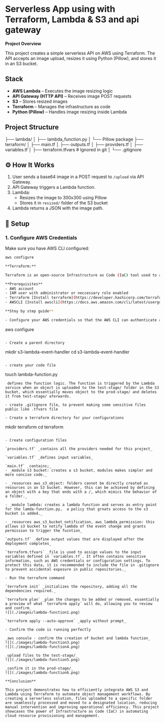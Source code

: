 # Serverless App using with Terraform, Lambda & S3 and api gateway

**Project Overview**

This project creates a simple serverless API on AWS using Terraform. The API accepts an image upload, resizes it using Python (Pillow), and stores it in an S3 bucket.

## Stack

- **AWS Lambda** – Executes the image resizing logic
- **API Gateway (HTTP API)** – Receives image POST requests
- **S3** – Stores resized images
- **Terraform** – Manages the infrastructure as code
- **Python (Pillow)** – Handles image resizing inside Lambda

## Project Structure
├── lambda/
│ ├── lambda_function.py
│ └── Pillow package
├── terraform/
│ ├── main.tf
│ ├── outputs.tf
│ ├── providers.tf
│ ├── variables.tf
│ ├── terraform.tfvars # Ignored in git
│ └── .gitignore


## ⚙️ How It Works

1. User sends a base64 image in a POST request to `/upload` via API Gateway.
2. API Gateway triggers a Lambda function.
3. Lambda:
   - Resizes the image to 300x300 using Pillow
   - Stores it in `resized/` folder of the S3 bucket
4. Lambda returns a JSON with the image path.

## 🔧 Setup

### 1. Configure AWS Credentials
Make sure you have AWS CLI configured:
```bash
aws configure

**Terraform:**

Terraform is an open-source Infrastructure as Code (IaC) tool used to automate and manage cloud infrastructure. It allows you to define infrastructure resources (like servers, databases, and networks) in declarative configuration files and then provision them consistently across different environments.

**Prerequisites**
- AWS account
- IAM user with administrator or neccessary role enabled
- Terraform [Install terraform](https://developer.hashicorp.com/terraform/install)
- AWSCLI [Install awscli](https://docs.aws.amazon.com/cli/latest/userguide/getting-started-install.html)

**Stey by step guide**

- Configure your AWS credentials so that the AWS CLI can authenticate and interact with your AWS account

```
aws configure
```

- Create a parent directory

```
mkdir s3-lambda-event-handler
cd s3-lambda-event-handler
```

- create your code file 

```
touch lambda-function.py
```
 defines the function logic. The function is triggered by the Lambda service when an object is uploaded to the test-stage/ folder in the S3 bucket, which essentially moves object to the prod-stage/ and deletes it from test-stage/ aferwards. 

- create .gitignore file, to prevent making some sensitive files public like .tfvars file

- Create a terraform directory for your configurations

```
mkdir terraform
cd terraform
```

- Create configuration files 

`providers.tf` _contains all the providers needed for this project_

`variables.tf` _defines input variables_

`main.tf` _contains;_ 
- _module s3 bucket: creates a s3 bucket, modules makes simpler and more concise code._

- _resources aws_s3_object: folders cannot be directly created as resources in an S3 bucket. However, this can be achieved by defining an object with a key that ends with a /, which mimics the behavior of a folder._

- _module lambda: creates a lambda function and serves as entry point for the lamda-function.py,  a policy that grnats access to the s3 bucket is added._

- _resources aws_s3_bucket_notification, aws_lambda_permission: this allows s3 bucket to notify lambda of the event change and grants permission to trigger the fucntion_

`outputs.tf` _define output values that are displayed after the deployment completes_

`terraform.tfvars` _file is used to assign values to the input variables defined in `variables.tf`. It often contains sensitive information, such as AWS credentials or configuration settings. To protect this data, it is recommended to include the file in .gitignore to prevent accidental exposure in public repositories._

- Run the terraform command

`terraform init` _initializes the repository, adding all the dependencies required._

`terraform plan` _plan the changes to be added or removed, essentially a preview of what `terraform apply` will do, allowing you to review and confirm_ 
![](./images/lambda-function1.png)

`terraform apply --auto-approve` _apply without prompt_

- Confirm the code is running perfectly 

_aws console - confirm the creation of bucket and lambda function_
![](./images/lambda-function3.png)
![](./images/lambda-function4.png)

_upload files to the test-stage/_
![](./images/lambda-function5.png)

_confirm it in the prod-stage/_
![](./images/lambda-function6.png)

**Conclusion**

This project demonstrates how to efficiently integrate AWS S3 and Lambda using Terraform to automate object management workflows. By creating a serverless solution, files uploaded to a specific folder are seamlessly processed and moved to a designated location, reducing manual intervention and improving operational efficiency. This project showcases the power of Infrastructure as Code (IaC) in automating cloud resource provisioning and management.

















